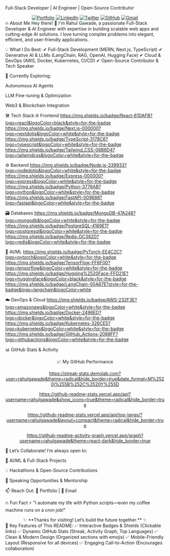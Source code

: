 Full-Stack Developer | AI Engineer | Open-Source Contributor
<div align="center"> <a href="https://rahulgawade.vercel.app"><img src="https://img.shields.io/badge/Portfolio-%23000000.svg?style=for-the-badge&logo=vercel&logoColor=white" alt="Portfolio"></a> <a href="https://linkedin.com/in/rahulgawade"><img src="https://img.shields.io/badge/LinkedIn-0077B5?style=for-the-badge&logo=linkedin&logoColor=white" alt="LinkedIn"></a> <a href="https://twitter.com/rahulgawade"><img src="https://img.shields.io/badge/Twitter-1DA1F2?style=for-the-badge&logo=twitter&logoColor=white" alt="Twitter"></a> <a href="https://github.com/rahulgawade"><img src="https://img.shields.io/badge/GitHub-100000?style=for-the-badge&logo=github&logoColor=white" alt="GitHub"></a> <a href="mailto:rahulgawade@example.com"><img src="https://img.shields.io/badge/Gmail-D14836?style=for-the-badge&logo=gmail&logoColor=white" alt="Gmail"></a> </div>
🔥 About Me
Hey there! 👋 I'm Rahul Gawade, a passionate Full-Stack Developer & AI Engineer with expertise in building scalable web apps and cutting-edge AI solutions. I love turning complex problems into elegant, efficient, and user-friendly applications.

💡 What I Do Best:
✔ Full-Stack Development (MERN, Next.js, TypeScript)
✔ Generative AI & LLMs (LangChain, RAG, OpenAI, Hugging Face)
✔ Cloud & DevOps (AWS, Docker, Kubernetes, CI/CD)
✔ Open-Source Contributor & Tech Speaker

🔭 Currently Exploring:

Autonomous AI Agents

LLM Fine-tuning & Optimization

Web3 & Blockchain Integration

🛠️ Tech Stack
🌐 Frontend
https://img.shields.io/badge/React-61DAFB?logo=react&logoColor=black&style=for-the-badge
https://img.shields.io/badge/Next.js-000000?logo=nextdotjs&logoColor=white&style=for-the-badge
https://img.shields.io/badge/TypeScript-3178C6?logo=typescript&logoColor=white&style=for-the-badge
https://img.shields.io/badge/Tailwind_CSS-06B6D4?logo=tailwindcss&logoColor=white&style=for-the-badge

⚙️ Backend
https://img.shields.io/badge/Node.js-339933?logo=nodedotjs&logoColor=white&style=for-the-badge
https://img.shields.io/badge/Express-000000?logo=express&logoColor=white&style=for-the-badge
https://img.shields.io/badge/Python-3776AB?logo=python&logoColor=white&style=for-the-badge
https://img.shields.io/badge/FastAPI-009688?logo=fastapi&logoColor=white&style=for-the-badge

🗃️ Databases
https://img.shields.io/badge/MongoDB-47A248?logo=mongodb&logoColor=white&style=for-the-badge
https://img.shields.io/badge/PostgreSQL-4169E1?logo=postgresql&logoColor=white&style=for-the-badge
https://img.shields.io/badge/Redis-DC382D?logo=redis&logoColor=white&style=for-the-badge

🤖 AI/ML
https://img.shields.io/badge/PyTorch-EE4C2C?logo=pytorch&logoColor=white&style=for-the-badge
https://img.shields.io/badge/TensorFlow-FF6F00?logo=tensorflow&logoColor=white&style=for-the-badge
https://img.shields.io/badge/Hugging%2520Face-FFD21E?logo=huggingface&logoColor=black&style=for-the-badge
https://img.shields.io/badge/LangChain-00A67E?style=for-the-badge&logo=langchain&logoColor=white

☁️ DevOps & Cloud
https://img.shields.io/badge/AWS-232F3E?logo=amazonaws&logoColor=white&style=for-the-badge
https://img.shields.io/badge/Docker-2496ED?logo=docker&logoColor=white&style=for-the-badge
https://img.shields.io/badge/Kubernetes-326CE5?logo=kubernetes&logoColor=white&style=for-the-badge
https://img.shields.io/badge/GitHub_Actions-2088FF?logo=githubactions&logoColor=white&style=for-the-badge

📊 GitHub Stats & Activity
<div align="center">
📈 My GitHub Performance

https://streak-stats.demolab.com?user=rahulgawade&theme=radical&hide_border=true&date_format=M%2520j%255B%252C%2520Y%255D

https://github-readme-stats.vercel.app/api?username=rahulgawade&show_icons=true&theme=radical&hide_border=true

https://github-readme-stats.vercel.app/api/top-langs/?username=rahulgawade&layout=compact&theme=radical&hide_border=true

https://github-readme-activity-graph.vercel.app/graph?username=rahulgawade&theme=react-dark&hide_border=true

</div>
💬 Let’s Collaborate!
I’m always open to:

🤝 AI/ML & Full-Stack Projects

💡 Hackathons & Open-Source Contributions

🎤 Speaking Opportunities & Mentorship

📫 Reach Out:
🔗 Portfolio | 📧 Email

🔥 Fun Fact
⚡ "I automate my life with Python scripts—even my coffee machine runs on a cron job!"

<div align="center"> ✨ **Thanks for visiting! Let’s build the future together.** ✨ </div>
🎯 Key Features of This README:
✅ Interactive Badges & Shields (Clickable links)
✅ Dynamic GitHub Stats (Streak, Activity Graph, Top Languages)
✅ Clean & Modern Design (Organized sections with emojis)
✅ Mobile-Friendly Layout (Responsive for all devices)
✅ Engaging Call-to-Action (Encourages collaboration)
